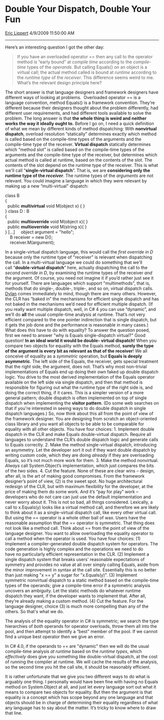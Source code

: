 # Double Your Dispatch, Double Your Fun

[Eric Lippert](https://social.msdn.microsoft.com/profile/Eric%20Lippert) 4/9/2009 11:50:00 AM

-----

Here’s an interesting question I got the other day:

> If you have an overloaded operator == then any call to the operator method is “early bound” at *compile time* according to the *compile-time* types of the *operands*. But calling Equals() on an object is a virtual call; the actual method called is bound at *runtime* according to the *runtime type* of the *receiver*. This difference seems weird to me. What’s the relevant design principle here?

The short answer is that language designers and framework designers have different ways of looking at problems.  Overloaded operator == is a language convention, method Equals() is a framework convention. They’re different because their designers thought about the problem differently, had different user requirements, and had different tools available to solve the problem. The long answer is that **the whole thing is weird and neither works the way it ideally ought to.** Before I go on, I need a quick definition of what we mean by different kinds of method dispatching: With **nonvirtual dispatch**, overload resolution “statically” determines exactly which method is called based on the compile-time types of the arguments and the compile-time type of the receiver. **Virtual dispatch** statically determines which “method slot” is called based on the compile-time types of the arguments and the compile-time type of the receiver, but determines which actual method is called at runtime, based on the contents of the slot. The contents of the slot depend on the runtime type of the receiver. This is what we'll call “**single-virtual dispatch**”. That is, we are **considering only the runtime type of the *receiver***. The runtime types of the *arguments* are not relevant. You could imagine a language in which they were relevant by making up a new “multi-virtual" dispatch: 

class B  
{  
  public **multivirtual** void M(object x) { }  
} class D : B  
{  
  public **multioverride** void M(object x){ }  
  public **multioverride** void M(string x){ }  
} \[...\]     object argument = "hello";  
    B receiver = new D();   
    receiver.M(argument);

In a single-virtual dispatch language, this would call the *first override in D* because only the runtime type of "receiver" is relevant when dispatching the call. In a multi-virtual language we could do something that we'll call “**double-virtual dispatch**” here, actually dispatching the call to the *second* *override in D*, by examining the runtime types of the receiver *and* the argument. Of course, you need not imagine it if you’d rather just see it for yourself. There are languages which support "multimethods", that is, methods that do single-, double-, triple-, and so on, virtual dispatch calls. [Dylan](http://en.wikipedia.org/wiki/Dylan_\(programming_language\)) comes immediately to mind, though there are many others. However, the CLR has “baked in” the mechanisms for efficient single dispatch and has not baked in the mechanisms we’d need for efficient multiple dispatch. (If you really want multiple dispatch, well, in C\# 4 you can use “dynamic”, and we’ll do **all** the usual compile-time analysis at runtime. That’s not very efficient compared to the one pointer indirection that is single dispatch, but it gets the job done and the performance is reasonable in many cases.) What does this have to do with equality? To answer the question posed, first we need to answer "why is Equals single-dispatch virtual?" Good question\! **In an ideal world it would be double- virtual dispatch\!** When you compare two objects for equality with the Equals method, **surely the type of the argument is every bit as relevant as that of the receiver**\! We all conceive of equality as a *symmetric* operation, but **Equals is deeply asymmetric**. The left side of the Equals, the receiver, gets special treatment that the right side, the argument, does not. That’s why most non-trivial implementations of Equals end up doing their own faked up double dispatch logic. You drive to the most derived implementation of the Equals operator available on the left side via single dispatch, and then that method is responsible for figuring out what the runtime type of the right side is, and doing the correct thing, if it cares. This is a simpler version of a more general pattern; double dispatch is often implemented on top of single dispatch when implementing the **visitor pattern**. (Do some web searches on that if you're interested in seeing ways to do double dispatch in single dispatch languages.) So, now think about this all from the point of view of the framework designer. You are designing from scratch an object-oriented class library and you want all objects to be able to be comparable for equality with all other objects. You have four choices: 1. Implement double dispatch in the CLR and make Equals double-virtual dispatch. Require all languages to understand the CLR’s double dispatch logic and generate calls to Equals correctly. 2. Make the method single-virtual dispatch, introducing an asymmetry. Let the developer sort it out if they want double dispatch by writing custom code, which they are doing *already* if they are overloading Equals, so it’s not much more work for them. 3. Make the method nonvirtual. *Always* call System.Object’s implementation, which just compares the bits of the two sides. 4. Cut the feature. None of these are clear wins – design, after all, is the art of making good compromises. From the framework designer’s point of view, (2) is the sweet spot. No huge architectural redesign of the CLR, but with maximum flexibility for the developer, at the price of making them do some work. And it’s “pay for play” work – developers who do not care can just use the default implementation and never worry about it. This is not so bad, all things considered. Lexically, a call to x.Equals(y) looks like a virtual method call, and therefore we are likely to think about it as a single-virtual dispatch call, like every other virtual call. But using the == operator is a whole other ball of wax. Users have the reasonable assumption that the == operator is symmetric. That thing does not look like a method call. Think about == from the point of view of the language designer. You want to allow overloading the equality operator to call a method when the operator is used. You have four choices: (1) Implement a compiler-generated double dispatch system for operators. The code generation is highly complex and the operations we need to do have no particularly efficient representation in the CLR. (2) Implement a single dispatch system that breaks users' reasonable expectations of symmetry and provides no value at all over simply calling Equals, aside from the minor improvement in syntax at the call site. Essentially this is no better than just making "x == y" a sugar for "x.Equals(y)". (3) Implement symmetric nonvirtual dispatch to a static method based on the compile-time types of the operands; give a compile-time error if a symmetric analysis uncovers an ambiguity. Let the static methods do whatever runtime dispatch they want, if the developer wants to implement that. After all, they’re already making a custom method. (4) Cut the feature. For the language designer, choice (3) is much more compelling than any of the others. So that's what we do.

The analysis of the equality operator in C\# is symmetric; we search the type hierarchies of *both* operands for operator overloads, throw them all into the pool, and then attempt to identify a “best” member of the pool. If we cannot find a unique best operator then we give an error.

In C\# 4.0, if the operands to == are "dynamic" then we will do the usual compile-time analysis *at runtime* based on the *runtime types*, which *effectively* does give you something like double-virtual dispatch, at the cost of running the compiler at runtime. We will cache the results of the analysis, so the second time you hit the call site, it should be reasonably efficient.

It is rather unfortunate that we give you two different ways to do what is arguably one thing. I personally would have been fine with having no Equals method on System.Object at all, and just let every language sort out what it means to compare two objects for equality. But then the argument is that equality is a concept which has scope beyond any one language and that objects should be in charge of determining their equality regardless of what any language has to say about the matter. It’s tricky to know where to draw that line.

